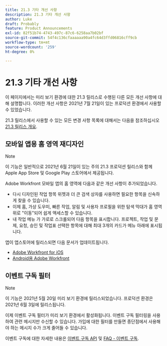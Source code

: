 ```yaml
---
title: 21.3 기타 개선 사항
description: 21.3 기타 개선 사항
author: Luke
draft: Probably
feature: Product Announcements
exl-id: 82f51b74-4743-497c-87c6-6258aa7b02bf
source-git-commit: 54f4c136cfaaaaaa90a4fc64d3ffd06816cff9cb
workflow-type: tm+mt
source-wordcount: '259'
ht-degree: 0%

---
```


# 21.3 기타 개선 사항

이 페이지에서는 미리 보기 환경에 대한 21.3 릴리스로 수행된 다른 모든 개선 사항에 대해 설명합니다. 이러한 개선 사항은 2021년 7월 21일이 있는 프로덕션 환경에서 사용할 수 있었습니다.

21.3 릴리스에서 사용할 수 있는 모든 변경 사항 목록에 대해서는 다음을 참조하십시오 [21.3 릴리스 개요](../../../product-announcements/product-releases/21.3-release-activity/21-3-release-overview.md).

## 모바일 앱용 홈 영역 재디자인

>[!NOTE]
>
>이 기능은 일반적으로 2021년 6월 21일이 있는 주의 21.3 프로덕션 릴리스와 함께 Apple App Store 및 Google Play 스토어에서 제공됩니다.

Adobe Workfront 모바일 앱의 홈 영역에 다음과 같은 개선 사항이 추가되었습니다.

* 다시 디자인된 작업 항목 위젯과 더 큰 검색 상자를 사용하면 필요한 항목을 신속하게 찾을 수 있습니다.
* 이제 홈, 가상 도우미, 빠른 작업, 알림 및 사용자 프로필을 위한 탐색 막대가 홈 영역 위로 &quot;이동&quot;되어 쉽게 액세스할 수 있습니다.
* 내 작업 메뉴 가 가로로 스크롤되어 다음 항목을 표시합니다. 프로젝트, 작업 및 문제, 요청, 승인 및 작업표 선택한 항목에 대해 최대 3개의 카드가 메뉴 아래에 표시됩니다.

앱이 앱스토어에 릴리스되면 다음 문서가 업데이트됩니다.

* [Adobe Workfront for iOS](../../../workfront-basics/mobile-apps/using-the-workfront-mobile-app/workfront-for-ios.md)
* [Android용 Adobe Workfront](../../../workfront-basics/mobile-apps/using-the-workfront-mobile-app/workfront-for-android.md)

## 이벤트 구독 필터

>[!NOTE]
>
>이 기능은 2021년 5월 20일 미리 보기 환경에 릴리스되었습니다. 프로덕션 환경은 2021년 6월 3일에 릴리스됩니다.

이제 이벤트 구독 필터가 미리 보기 환경에서 활성화됩니다. 이벤트 구독 필터링을 사용하여 관련 메시지만 수신할 수 있습니다. 가입에 대한 필터를 만들면 종단점에서 사용해야 하는 메시지 수가 크게 줄어들 수 있습니다.

이벤트 구독에 대한 자세한 내용은 [이벤트 구독 API](../../../wf-api/general/event-subs-api.md) 및 [FAQ - 이벤트 구독](../../../wf-api/general/event-subs-faq.md).
